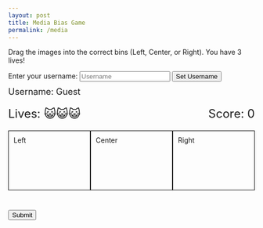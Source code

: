 ```yaml
---
layout: post
title: Media Bias Game
permalink: /media
---
```


<html lang="en">
<head>
    <meta charset="UTF-8">
    <meta name="viewport" content="width=device-width, initial-scale=1.0">
</head>
<body>
    <p>Drag the images into the correct bins (Left, Center, or Right). You have 3 lives!</p>
    <div id="username-container" style="margin-bottom: 20px;">
        <label for="username">Enter your username:</label>
        <input type="text" id="username" placeholder="Username">
        <button id="set-username">Set Username</button>
        <p id="display-username" style="font-size: 18px; margin-top: 10px;">Username: <span id="current-username">Guest</span></p>
    </div>
    <div id="info" style="display: flex; justify-content: space-between; margin-bottom: 20px;">
        <div id="lives" style="font-size: 24px;">Lives: 😺😺😺</div>
        <div id="score" style="font-size: 24px;">Score: 0</div>
    </div>
    <div id="bins" style="display: flex; justify-content: space-around; margin-bottom: 20px;">
        <div class="bin" data-bin="Left" style="width: 30%; padding: 10px; border: 1px solid black; min-height: 100px;">Left</div>
        <div class="bin" data-bin="Center" style="width: 30%; padding: 10px; border: 1px solid black; min-height: 100px;">Center</div>
        <div class="bin" data-bin="Right" style="width: 30%; padding: 10px; border: 1px solid black; min-height: 100px;">Right</div>
    </div>
    <div id="images" style="display: flex; flex-wrap: wrap; gap: 10px;">
        <script>
            const imageFiles = [
                { src: "atlanticL.png", company: "Atlantic", bin: "Left" },
                { src: "buzzfeedL.png", company: "Buzzfeed", bin: "Left" },
                { src: "cnnL.png", company: "CNN", bin: "Left" },
                { src: "epochR.png", company: "Epoch Times", bin: "Right" },
                { src: "forbesC.png", company: "Forbes", bin: "Center" },
                { src: "hillC.png", company: "The Hill", bin: "Center" },
                { src: "nbcL.png", company: "NBC", bin: "Left" },
                { src: "newsweekC.png", company: "Newsweek", bin: "Center" },
                { src: "nytL.png", company: "NY Times", bin: "Left" },
                { src: "voxL.png", company: "Vox", bin: "Left" },
                { src: "wtR.png", company: "Washington Times", bin: "Right" },
                { src: "bbcC.png", company: "BBC", bin: "Center" },
                { src: "callerR.png", company: "The Daily Caller", bin: "Right" },
                { src: "dailywireR.png", company: "Daily Wire", bin: "Right" },
                { src: "federalistR.png", company: "Federalist", bin: "Right" },
                { src: "foxR.png", company: "Fox News", bin: "Right" },
                { src: "marketwatchC.png", company: "MarketWatch", bin: "Center" },
                { src: "newsmaxR.png", company: "Newsmax", bin: "Right" },
                { src: "nprL.png", company: "NPR", bin: "Left" },
                { src: "reutersC.png", company: "Reuters", bin: "Center" },
                { src: "wsjC.png", company: "Wall Street Journal", bin: "Center" }
            ];
            imageFiles.forEach((file, index) => {
                document.write(`
                    <img src="{{site.baseurl}}/media/assets/${file.src}" 
                         class="image" 
                         draggable="true" 
                         id="img-${index}" 
                         data-company="${file.company}" 
                         data-bin="${file.bin}" 
                         style="width: 80px; height: auto; border: 1px solid black; padding: 5px;">
                `);
            });
        </script>
    </div>
    <button id="submit" style="margin-top: 20px;">Submit</button>
    <script type="module">
        import {javaURI, fetchOptions} from "{{site.baseurl}}/assets/js/api/config.js";
        const bins = document.querySelectorAll('.bin');
        const images = document.querySelectorAll('.image');
        const livesElement = document.getElementById('lives');
        const scoreElement = document.getElementById('score');
        const usernameInput = document.getElementById('username');
        const setUsernameButton = document.getElementById('set-username');
        const displayUsername = document.getElementById('current-username');
        let lives = 3;
        let score = 0;
        setUsernameButton.addEventListener('click', () => {
            const username = usernameInput.value.trim();
            if (username) {
                displayUsername.innerText = username;
                usernameInput.value = '';
            } else {
                alert('Please enter a valid username.');
            }
        });
        images.forEach(img => {
            img.addEventListener('dragstart', e => {
                e.dataTransfer.setData('image-id', e.target.id);
            });
        });
        bins.forEach(bin => {
            bin.addEventListener('dragover', e => e.preventDefault());
            bin.addEventListener('drop', e => {
                const imageId = e.dataTransfer.getData('image-id');
                const img = document.getElementById(imageId);
                if (img.dataset.bin === bin.dataset.bin) {
                    bin.appendChild(img);
                    score++;
                    scoreElement.innerText = `Score: ${score}`;
                } else {
                    lives--;
                    livesElement.innerText = `Lives: ${"😺".repeat(lives)}`;
                    if (lives === 0) {
                        alert(`Game over! ${displayUsername.innerText}, your final score: ${score}`);
                        postScore(displayUsername.innerText, score);
                        location.reload();
                    }
                }
            });
        });
        function postScore(username, finalScore) {
            fetch(`${javaURI}/api/media/score/${username}/${finalScore}`, {
                method: 'POST',
                headers: {
                    'Content-Type': 'application/json'
                }
            })
            .then(response => {
                if (response.ok) {
                    console.log('Score successfully saved!');
                } else {
                    console.error('Failed to save score');
                }
            })
            .catch(error => {
                console.error('Error saving score:', error);
            });
        }
        document.getElementById('submit').addEventListener('click', () => {
            alert(`${displayUsername.innerText}, your final score: ${score}`);
            postScore(displayUsername.innerText, score);
            location.reload();
        });
    </script>
</body>
</html>
